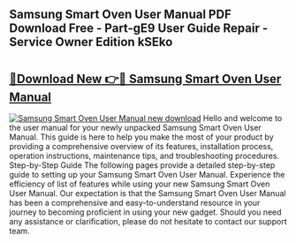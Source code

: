 ## Samsung Smart Oven User Manual PDF Download Free - Part-gE9 User Guide Repair - Service Owner Edition kSEko

# <h2><a href="http://cf20909.oget.top/?id=Samsung+Smart+Oven+User+Manual">🔗Download New 👉🔴 Samsung Smart Oven User Manual</a></h2>

[![Samsung Smart Oven User Manual new download](https://i.imgur.com/5g1atiW.png)](http://cf20909.oget.top/?id=Samsung+Smart+Oven+User+Manual)
Hello and welcome to the user manual for your newly unpacked Samsung Smart Oven User Manual. This guide is here to help you make the most of your product by providing a comprehensive overview of its features, installation process, operation instructions, maintenance tips, and troubleshooting procedures. Step-by-Step Guide The following pages provide a detailed step-by-step guide to setting up your Samsung Smart Oven User Manual. Experience the efficiency of list of features while using your new Samsung Smart Oven User Manual. Our expectation is that the Samsung Smart Oven User Manual has been a comprehensive and easy-to-understand resource in your journey to becoming proficient in using your new gadget. Should you need any assistance or clarification, please do not hesitate to contact our support team.
